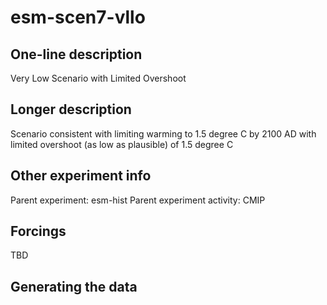 <!--- This file contains a number of sections -->
<!--- They are bounded by comments like this -->
<!--- Do not edit these sections by hand -->
<!--- Start title -->
# esm-scen7-vllo
<!--- End title -->

## One-line description

<!--- Start one-line-description -->
Very Low Scenario with Limited Overshoot
<!--- End one-line-description -->

## Longer description

<!--- Start longer-description -->
Scenario consistent with limiting warming to 1.5 degree C by 2100 AD with limited overshoot (as low as plausible) of 1.5 degree C
<!--- End longer-description -->

## Other experiment info

<!--- Start other-experiment-info -->
Parent experiment: esm-hist
Parent experiment activity: CMIP
<!--- End other-experiment-info -->

## Forcings

<!--- Start forcings -->
TBD
<!--- End forcings -->

## Generating the data

<!--- TODO: auto-generate this -->
